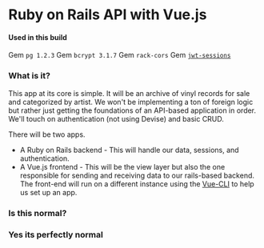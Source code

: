 # Ruby on Rails API with Vue.js

#### Used in this build

  Gem `pg 1.2.3`
  Gem `bcrypt 3.1.7`
  Gem `rack-cors`
  Gem [`jwt-sessions`](https://github.com/tuwukee/jwt_sessions)



### What is it?

This app at its core is simple. It will be an archive of vinyl records for sale and categorized by artist. We won't be implementing a ton of foreign logic but rather just getting the foundations of an API-based application in order. We'll touch on authentication (not using Devise) and basic CRUD.

There will be two apps.

- A Ruby on Rails backend - This will handle our data, sessions, and authentication.
- A Vue.js frontend - This will be the view layer but also the one responsible for sending and receiving data to our rails-based backend. The front-end will run on a different instance using the [Vue-CLI](https://cli.vuejs.org/) to help us set up an app.


### Is this normal?

### Yes its perfectly normal



